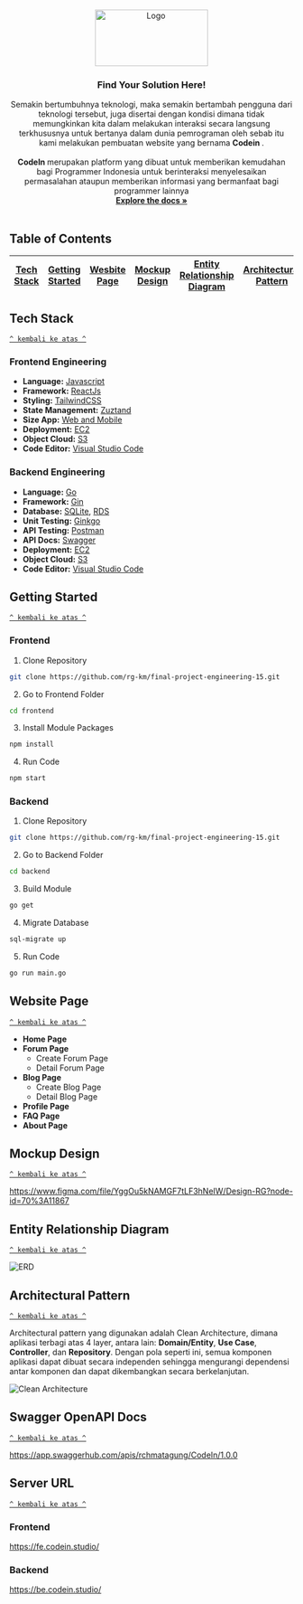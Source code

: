 <br />
<p align="center">
  <a href="https://github.com/rg-km/final-project-engineering-15">
    <img src="./assets/logo2-01.png" alt="Logo" width="200" height="100">
  </a>  
  
  <h3 align="center">Find Your Solution Here!</h3>

  <p align="center">
    Semakin bertumbuhnya teknologi, maka semakin bertambah pengguna dari teknologi tersebut, juga disertai dengan kondisi dimana tidak memungkinkan kita dalam melakukan interaksi secara langsung terkhususnya untuk bertanya dalam dunia pemrograman oleh sebab itu  kami melakukan pembuatan website yang bernama <strong> Codein </strong>. <br /> 
    <br />
    <strong> CodeIn </strong> merupakan platform yang dibuat untuk memberikan kemudahan bagi Programmer Indonesia untuk berinteraksi menyelesaikan permasalahan ataupun memberikan informasi yang bermanfaat bagi programmer lainnya
    <br />
    <a href="https://docs.google.com/presentation/d/1zMoOK3sKTzY6oitYUy-qlqJskLaAwqnW/edit?usp=sharing&ouid=115204411593671225594&rtpof=true&sd=true"><strong>Explore the docs »</strong></a>
    <br />
    <br />
  </p>
</p>

## Table of Contents

| [Tech Stack](#tech-stack) | [Getting Started](#getting-started) | [Wesbite Page](#website-page) | [Mockup Design](#mockup-design) | [Entity Relationship Diagram](#entity-relationship-diagram) | [Architectural Pattern](#architectural-pattern) | [Swagger OpenAPI Docs](#swagger-openapi-docs) | [Server URL](#server-url) |
| :-----------------------: | :---------------------------------: | :---------------------------: | :-----------------------------: | :---------------------------------------------------------: | :---------------------------------------------: | --------------------------------------------- | ------------------------- |


## Tech Stack

[`^ kembali ke atas ^`](#table-of-contents)

### Frontend Engineering

- **Language:** [Javascript](https://www.javascript.com/)
- **Framework:** [ReactJs](https://reactjs.org/)
- **Styling:** [TailwindCSS](https://tailwindcss.com/)
- **State Management:** [Zuztand](https://github.com/pmndrs/zustand)
- **Size App:** [Web and Mobile](https://github.com/rg-km/final-project-engineering-15)
- **Deployment:** [EC2](https://aws.amazon.com/ec2/)
- **Object Cloud:** [S3](https://aws.amazon.com/s3/)
- **Code Editor:** [Visual Studio Code](https://code.visualstudio.com/)

### Backend Engineering

- **Language:** [Go](https://golang.org/)
- **Framework:** [Gin](https://gin-gonic.com/)
- **Database:** [SQLite](https://www.sqlite.org), [RDS](https://aws.amazon.com/rds/)
- **Unit Testing:** [Ginkgo](https://github.com/onsi/ginkgo)
- **API Testing:** [Postman](https://www.getpostman.com/)
- **API Docs:** [Swagger](https://swagger.io/)
- **Deployment:** [EC2](https://aws.amazon.com/ec2/)
- **Object Cloud:** [S3](https://aws.amazon.com/s3/)
- **Code Editor:** [Visual Studio Code](https://code.visualstudio.com/)

## Getting Started

[`^ kembali ke atas ^`](#table-of-contents)

### Frontend

1. Clone Repository
```sh
git clone https://github.com/rg-km/final-project-engineering-15.git
```
2. Go to Frontend Folder
```sh
cd frontend
```
3. Install Module Packages
```sh
npm install
``` 
4. Run Code
```sh
npm start
```

### Backend

1. Clone Repository
  ```sh
  git clone https://github.com/rg-km/final-project-engineering-15.git
  ```
2. Go to Backend Folder
```sh
cd backend
```
3. Build Module
```sh
go get
```
4. Migrate Database
```sh
sql-migrate up
```
5. Run Code
```sh
go run main.go
```

## Website Page

[`^ kembali ke atas ^`](#table-of-contents)

- **Home Page**
- **Forum Page**
  - Create Forum Page
  - Detail Forum Page
- **Blog Page**
  - Create Blog Page
  - Detail Blog Page
- **Profile Page**
- **FAQ Page**
- **About Page**

## Mockup Design

[`^ kembali ke atas ^`](#table-of-contents)

https://www.figma.com/file/YggOu5kNAMGF7tLF3hNeIW/Design-RG?node-id=70%3A11867

## Entity Relationship Diagram

[`^ kembali ke atas ^`](#table-of-contents)

![ERD](./assets/CodeIn-ERD.png)

## Architectural Pattern

[`^ kembali ke atas ^`](#table-of-contents)

Architectural pattern yang digunakan adalah Clean Architecture, dimana aplikasi terbagi atas 4 layer, antara lain: **Domain/Entity**, **Use Case**, **Controller**, dan **Repository**. Dengan pola seperti ini, semua komponen aplikasi dapat dibuat secara independen sehingga mengurangi dependensi antar komponen dan dapat dikembangkan secara berkelanjutan.

![Clean Architecture](./assets/CleanArch.png)

## Swagger OpenAPI Docs

[`^ kembali ke atas ^`](#table-of-contents)

https://app.swaggerhub.com/apis/rchmatagung/CodeIn/1.0.0

## Server URL

[`^ kembali ke atas ^`](#table-of-contents)
### Frontend

https://fe.codein.studio/

### Backend
https://be.codein.studio/
